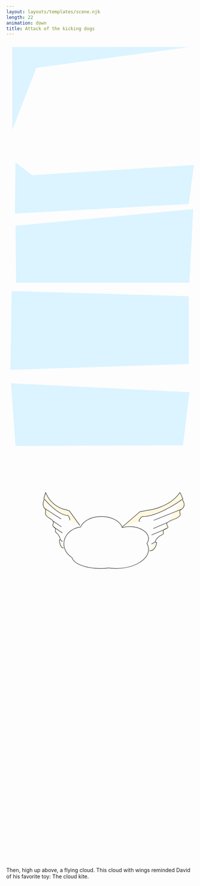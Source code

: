 ```yaml
---
layout: layouts/templates/scene.njk
length: 22
animation: down
title: Attack of the kicking dogs
---
```


<svg viewBox="0 0 590 1280" xmlns="http://www.w3.org/2000/svg" xml:space="preserve" style="fill-rule:evenodd;clip-rule:evenodd;stroke-linejoin:round;stroke-miterlimit:2">
<path style="fill:none" d="M-.836-2.844h590.427v1280.48H-.836z" transform="matrix(.99928 0 0 .99963 .835 2.843)"/><path d="m17.64 14.999 1.168 258.617 394.28-193.398L2922.44 15.077l-2904.8-.078Z" style="fill:#dbf4ff" transform="matrix(.19084 0 0 1 15.219 0)"/><path d="m28.8 375.616 52 40 506.008-32-16.008 122-544 30 2-160ZM28.8 573.616l556-52-11.992 230h-542l-2.008-178ZM16.8 777.616l554.008 16-.008 212.004-557.992 18L16.8 777.616ZM14.792 1065.61l558.016 28.01-20.016 165.99-524 2-14-196Z" style="fill:#dbf4ff"/>
</svg>

<svg viewBox="0 0 590 1280" xmlns="http://www.w3.org/2000/svg" xml:space="preserve" style="fill-rule:evenodd;clip-rule:evenodd;stroke-linejoin:round;stroke-miterlimit:10">
<path style="fill:none" d="M-.836-2.844h590.427v1280.48H-.836z" transform="matrix(.99928 0 0 .99963 .835 2.843)"/><path d="M208.941 176.566c-18.685.054-34.212 8.365-38.385 19.471-17.729 2.17-31.396 15.346-31.35 31.365.031 10.559 6.066 19.8 15.207 25.529 3.019 11.516 25.587 20.435 53.285 20.355 5.232-.015 10.175-.454 14.956-1.064 4.438.594 9.037.995 13.788.981 33.514-.097 60.615-16.153 60.558-35.875-.011-3.741-1.252-7.287-3.075-10.671 1.929-2.768 3.028-5.773 3.018-8.987-.035-12.371-15.979-22.377-35.635-22.32-4.739.013-9.257.628-13.389 1.698-3.506-11.703-19.606-20.538-38.978-20.482Z" style="fill:none;fill-rule:nonzero;stroke:#4b4b4b;stroke-width:1px" transform="matrix(1.67912 0 0 1.67912 -53.69 -95.049)"/><path d="m247.753 196.174 33.153-28.552 14.732-2.766s40.794-4.389 59.869-33.153l5.522 11.97s-43.754 32.893-74.802 32.893c-2.357 0-10.267 9-5.372 9M360.116 145.518s8.479 11.067-1.846 17.499c-10.325 6.433 9.253 10.146-15.653 19.342-24.907 9.195-1.216 12.268-12.898 16.578-11.682 4.31.46 8.339-8.285 11.973-8.746 3.633-15.801 15.049-9.218 13.811 0 0-1.453 16.154-13.808 15.661" style="fill:#fff8df;fill-rule:nonzero;stroke:#4b4b4b;stroke-width:1px" transform="matrix(1.67912 0 0 1.67912 -53.69 -95.049)"/><path d="m358.274 163.017-51.548 20.549M331.561 187.885l-25.788 11.052M330.9 198.937l-28.349 11.973M309.461 223.804l-7.053 4.122" style="fill:none;fill-rule:nonzero;stroke:#4b4b4b;stroke-width:1px" transform="matrix(1.67912 0 0 1.67912 -53.69 -95.049)"/><path d="m168.993 193.086-19.629-27.184-8.723-2.634s-24.154-4.179-35.448-31.565l-3.27 11.397s25.907 31.317 44.29 31.317c1.396 0 6.08 8.569 3.181 8.569M102.464 144.857s-5.02 10.536 1.093 16.661c6.114 6.124-5.478 9.659 9.268 18.414 14.747 8.756.72 11.681 7.637 15.784 6.917 4.104-.273 7.94 4.906 11.4 5.178 3.46 9.355 14.328 5.457 13.15 0 0 .861 15.38 8.176 14.91" style="fill:#fff8df;fill-rule:nonzero;stroke:#4b4b4b;stroke-width:1px" transform="matrix(1.67912 0 0 1.67912 -53.69 -95.049)"/><path d="m103.555 161.518 30.521 19.564M119.371 185.194l15.269 10.522M119.763 195.716l16.785 11.4M132.457 219.392l4.175 3.925" style="fill:none;fill-rule:nonzero;stroke:#4b4b4b;stroke-width:1px" transform="matrix(1.67912 0 0 1.67912 -53.69 -95.049)"/>
</svg>

Then, high up above, a flying cloud. This cloud with wings reminded David of his favorite toy: The cloud kite.